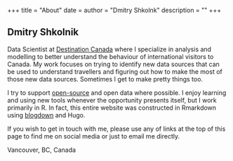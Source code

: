 +++
title = "About"
date = 
author = "Dmitry Shkolnk"
description = ""
+++

## Dmitry Shkolnik

Data Scientist at [Destination Canada](https://www.destinationcanada.com/en) where I specialize in analysis and modelling to better understand the behaviour of international visitors to Canada. My work focuses on trying to identify new data sources that can be used to understand travellers and figuring out how to make the most of those new data sources. Sometimes I get to make pretty things too. 

I try to support [open-source](https://github.com/dshkol) and open data where possible. I enjoy learning and using new tools whenever the opportunity presents itself, but I work primarily in R. In fact, this entire website was constructed in Rmarkdown using [blogdown](https://bookdown.org/yihui/blogdown/) and Hugo. 

If you wish to get in touch with me, please use any of links at the top of this page to find me on social media or just to email me directly. 

Vancouver, BC, Canada
